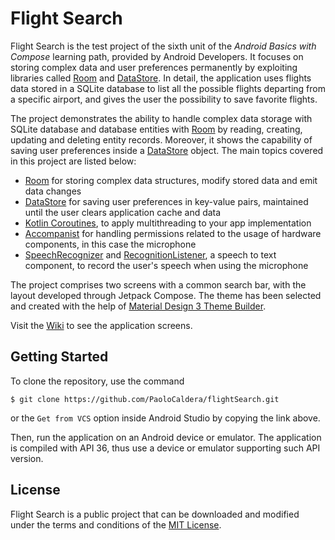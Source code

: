 # Flight Search

Flight Search is the test project of the sixth unit of the *Android Basics with Compose* learning path, provided by Android Developers. It focuses on storing complex data and user preferences permanently by exploiting libraries called [Room](https://developer.android.com/jetpack/androidx/releases/room) and [DataStore](https://developer.android.com/jetpack/androidx/releases/datastore). In detail, the application uses flights data stored in a SQLite database to list all the possible flights departing from a specific airport, and gives the user the possibility to save favorite flights.

The project demonstrates the ability to handle complex data storage with SQLite database and database entities with [Room](https://developer.android.com/jetpack/androidx/releases/room) by reading, creating, updating and deleting entity records. Moreover, it shows the capability of saving user preferences inside a [DataStore](https://developer.android.com/jetpack/androidx/releases/datastore) object. The main topics covered in this project are listed below:

* [Room](https://developer.android.com/jetpack/androidx/releases/room) for storing complex data structures, modify stored data and emit data changes
* [DataStore](https://developer.android.com/jetpack/androidx/releases/datastore) for saving user preferences in key-value pairs, maintained until the user clears application cache and data
* [Kotlin Coroutines](https://developer.android.com/kotlin/coroutines), to apply multithreading to your app implementation
* [Accompanist](https://github.com/google/accompanist) for handling permissions related to the usage of hardware components, in this case the microphone
* [SpeechRecognizer](https://developer.android.com/reference/android/speech/SpeechRecognizer) and [RecognitionListener](https://developer.android.com/reference/android/speech/RecognitionListener), a speech to text component, to record the user's speech when using the microphone

The project comprises two screens with a common search bar, with the layout developed through Jetpack Compose. The theme has been selected and created with the help of [Material Design 3 Theme Builder](https://m3.material.io/theme-builder#/custom).

Visit the [Wiki](https://github.com/PaoloCaldera/flightSearch/wiki) to see the application screens.


## Getting Started

To clone the repository, use the command
```
$ git clone https://github.com/PaoloCaldera/flightSearch.git
```
or the `Get from VCS` option inside Android Studio by copying the link above.

Then, run the application on an Android device or emulator. The application is compiled with API 36, thus use a device or emulator supporting such API version.

## License

Flight Search is a public project that can be downloaded and modified under the terms and conditions of the [MIT License](LICENSE).
